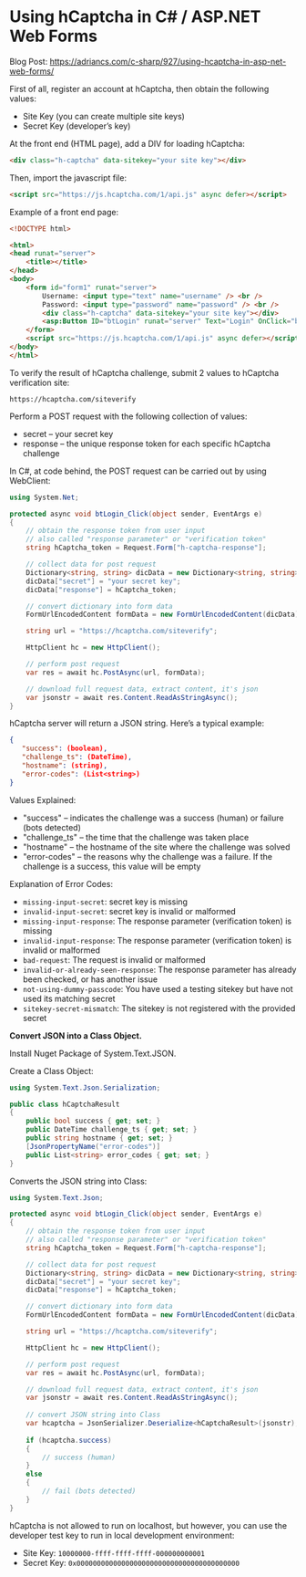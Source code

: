 # Using hCaptcha in C# / ASP.NET Web Forms

Blog Post: https://adriancs.com/c-sharp/927/using-hcaptcha-in-asp-net-web-forms/

First of all, register an account at hCaptcha, then obtain the following values:

- Site Key (you can create multiple site keys)
- Secret Key (developer’s key)

At the front end (HTML page), add a DIV for loading hCaptcha:
```html
<div class="h-captcha" data-sitekey="your site key"></div>
```
Then, import the javascript file:
```html
<script src="https://js.hcaptcha.com/1/api.js" async defer></script>
```
Example of a front end page:
```html
<!DOCTYPE html>

<html>
<head runat="server">
    <title></title>
</head>
<body>
    <form id="form1" runat="server">
        Username: <input type="text" name="username" /> <br />
        Password: <input type="password" name="password" /> <br />
        <div class="h-captcha" data-sitekey="your site key"></div>
        <asp:Button ID="btLogin" runat="server" Text="Login" OnClick="btLogin_Click" />
    </form>
    <script src="https://js.hcaptcha.com/1/api.js" async defer></script>
</body>
</html>
```
To verify the result of hCaptcha challenge, submit 2 values to hCaptcha verification site:
```
https://hcaptcha.com/siteverify
```
Perform a POST request with the following collection of values:

- secret – your secret key
- response – the unique response token for each specific hCaptcha challenge

In C#, at code behind, the POST request can be carried out by using WebClient:

```c#
using System.Net;

protected async void btLogin_Click(object sender, EventArgs e)
{
    // obtain the response token from user input
    // also called "response parameter" or "verification token"
    string hCaptcha_token = Request.Form["h-captcha-response"];

    // collect data for post request
    Dictionary<string, string> dicData = new Dictionary<string, string>();
    dicData["secret"] = "your secret key";
    dicData["response"] = hCaptcha_token;

    // convert dictionary into form data
    FormUrlEncodedContent formData = new FormUrlEncodedContent(dicData);

    string url = "https://hcaptcha.com/siteverify";

    HttpClient hc = new HttpClient();

    // perform post request
    var res = await hc.PostAsync(url, formData);

    // download full request data, extract content, it's json
    var jsonstr = await res.Content.ReadAsStringAsync();
}
```
hCaptcha server will return a JSON string. Here’s a typical example:

```json
{
   "success": (boolean), 
   "challenge_ts": (DateTime),
   "hostname": (string),
   "error-codes": (List<string>)
}
```

Values Explained:

- "success" – indicates the challenge was a success (human) or failure (bots detected)
- "challenge_ts" – the time that the challenge was taken place
- "hostname" – the hostname of the site where the challenge was solved
- "error-codes" – the reasons why the challenge was a failure. If the challenge is a success, this value will be empty

Explanation of Error Codes:

- `missing-input-secret`: secret key is missing
- `invalid-input-secret`: secret key is invalid or malformed
- `missing-input-response`: The response parameter (verification token) is missing
- `invalid-input-response`: The response parameter (verification token) is invalid or malformed
- `bad-request`: The request is invalid or malformed
- `invalid-or-already-seen-response`: The response parameter has already been checked, or has another issue
- `not-using-dummy-passcode`: You have used a testing sitekey but have not used its matching secret
- `sitekey-secret-mismatch`: The sitekey is not registered with the provided secret

**Convert JSON into a Class Object.**

Install Nuget Package of System.Text.JSON.

Create a Class Object:

```c#
using System.Text.Json.Serialization;

public class hCaptchaResult
{
    public bool success { get; set; }
    public DateTime challenge_ts { get; set; }
    public string hostname { get; set; }
    [JsonPropertyName("error-codes")]
    public List<string> error_codes { get; set; }
}
```
Converts the JSON string into Class:

```c#
using System.Text.Json;

protected async void btLogin_Click(object sender, EventArgs e)
{
    // obtain the response token from user input
    // also called "response parameter" or "verification token"
    string hCaptcha_token = Request.Form["h-captcha-response"];

    // collect data for post request
    Dictionary<string, string> dicData = new Dictionary<string, string>();
    dicData["secret"] = "your secret key";
    dicData["response"] = hCaptcha_token;

    // convert dictionary into form data
    FormUrlEncodedContent formData = new FormUrlEncodedContent(dicData);

    string url = "https://hcaptcha.com/siteverify";

    HttpClient hc = new HttpClient();

    // perform post request
    var res = await hc.PostAsync(url, formData);

    // download full request data, extract content, it's json
    var jsonstr = await res.Content.ReadAsStringAsync();
    
    // convert JSON string into Class
    var hcaptcha = JsonSerializer.Deserialize<hCaptchaResult>(jsonstr);
    
    if (hcaptcha.success)
    {
        // success (human)
    }
    else
    {
        // fail (bots detected)
    }
}
```

hCaptcha is not allowed to run on localhost, but however, you can use the developer test key to run in local development environment:

- Site Key: `10000000-ffff-ffff-ffff-000000000001`
- Secret Key: `0x0000000000000000000000000000000000000000`

